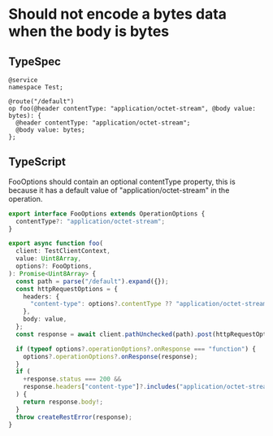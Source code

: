 # Should not encode a bytes data when the body is bytes

## TypeSpec

```tsp
@service
namespace Test;

@route("/default")
op foo(@header contentType: "application/octet-stream", @body value: bytes): {
  @header contentType: "application/octet-stream";
  @body value: bytes;
};
```

## TypeScript

FooOptions should contain an optional contentType property, this is because it has a default value of "application/octet-stream" in the operation.

```ts src/api/testClientOperations.ts interface FooOptions
export interface FooOptions extends OperationOptions {
  contentType?: "application/octet-stream";
}
```

```ts src/api/testClientOperations.ts function foo
export async function foo(
  client: TestClientContext,
  value: Uint8Array,
  options?: FooOptions,
): Promise<Uint8Array> {
  const path = parse("/default").expand({});
  const httpRequestOptions = {
    headers: {
      "content-type": options?.contentType ?? "application/octet-stream",
    },
    body: value,
  };
  const response = await client.pathUnchecked(path).post(httpRequestOptions);

  if (typeof options?.operationOptions?.onResponse === "function") {
    options?.operationOptions?.onResponse(response);
  }
  if (
    +response.status === 200 &&
    response.headers["content-type"]?.includes("application/octet-stream")
  ) {
    return response.body!;
  }
  throw createRestError(response);
}
```
